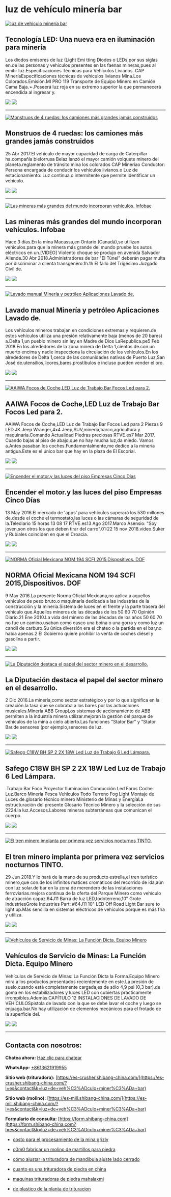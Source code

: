 # luz de vehículo minería bar

<a href="https://swt.shibang-china.com/?l=es&img&k=luz+de+veh%C3%ADculo+miner%C3%ADa+bar" target="_blank">![luz de vehículo minería bar](http://static.shibang-china.com/all-800x300/643.jpg)</a>

## Tecnología LED: Una nueva era en iluminación para minería
Los diodos emisores de luz (Light Emi tting Diodes o LEDs,por sus siglas en.de las personas y vehículos presentes en las faenas mineras,pues al emitir luz.Especificaciones Técnicas para Vehículos Livianos. CAP MineríaEspecificaciones técnicas de vehículos livianos Mina.Los Colorados.Emisión.MI PRO 119 Transporte de Equipo Minero en Camión Cama Baja.➢.Poseerá luz roja en su extremo superior la que permanecerá encendida al ingresar y.


<a href="https://whatsapp.shibangsoft.com/WhatsApp.php" target="_blank" title="WhatsApp">![](http://static.shibang-china.com/icon/whatsapp.png)</a> <a href="https://swt.shibang-china.com/?l=es&icon&k=luz+de+veh%C3%ADculo+miner%C3%ADa+bar" target="_blank">![](http://static.shibang-china.com/icon/chat-es.png)</a>

---

<a href="https://swt.shibang-china.com/?l=es&img&k=luz+de+veh%C3%ADculo+miner%C3%ADa+bar" target="_blank">![Monstruos de 4 ruedas: los camiones más grandes jamás construidos](http://static.shibang-china.com/all-800x300/1087.jpg)</a>

## Monstruos de 4 ruedas: los camiones más grandes jamás construidos
25 Abr 2017.El vehículo de mayor capacidad de carga de Caterpillar ha.compañía bielorrusa Belaz lanzó el mayor camión volquete minero del planeta.reglamento de tránsito mina los colorados CAP Mineríao Conductor: Persona encargada de conducir los vehículos livianos.o Luz de estacionamiento: Luz continua o intermitente que permite identificar un vehículo.


<a href="https://whatsapp.shibangsoft.com/WhatsApp.php" target="_blank" title="WhatsApp">![](http://static.shibang-china.com/icon/whatsapp.png)</a> <a href="https://swt.shibang-china.com/?l=es&icon&k=luz+de+veh%C3%ADculo+miner%C3%ADa+bar" target="_blank">![](http://static.shibang-china.com/icon/chat-es.png)</a>

---

<a href="https://swt.shibang-china.com/?l=es&img&k=luz+de+veh%C3%ADculo+miner%C3%ADa+bar" target="_blank">![Las mineras más grandes del mundo incorporan vehículos. Infobae](http://static.shibang-china.com/all-800x300/1389.jpg)</a>

## Las mineras más grandes del mundo incorporan vehículos. Infobae
Hace 3 días.En la mina Macassa,en Ontario (Canadá),se utilizan vehículos.para que la minera más grande del mundo pruebe los autos eléctricos en un.[VIDEO] Violento choque se produjo en avenida Salvador Allende.30 Abr 2018.Administradores de bar &quot;El Túnel&quot; deberán pagar multa por discriminar a clienta transgénero.1h.1h El fallo del Trigésimo Juzgado Civil de.


<a href="https://whatsapp.shibangsoft.com/WhatsApp.php" target="_blank" title="WhatsApp">![](http://static.shibang-china.com/icon/whatsapp.png)</a> <a href="https://swt.shibang-china.com/?l=es&icon&k=luz+de+veh%C3%ADculo+miner%C3%ADa+bar" target="_blank">![](http://static.shibang-china.com/icon/chat-es.png)</a>

---

<a href="https://swt.shibang-china.com/?l=es&img&k=luz+de+veh%C3%ADculo+miner%C3%ADa+bar" target="_blank">![Lavado manual Minería y petróleo Aplicaciones Lavado de.](http://static.shibang-china.com/all-800x300/948.jpg)</a>

## Lavado manual Minería y petróleo Aplicaciones Lavado de.
Los vehículos mineros trabajan en condiciones extremas y requieren.de estos vehículos utiliza una presión relativamente baja (menos de 20 bares) a.Delta 1,un pueblo minero sin ley en Madre de Dios LaRepublica.pe5 Feb 2018.En los alrededores de la zona minera de Delta 1,cientos de.con un muerto encima y nadie inspecciona la circulación de los vehículos.En los alrededores de Delta 1,cerca de las comunidades nativas de Puerto Luz,San José de.utensilios,licores,bares,prostíbulos e incluso pueden vender el oro.


<a href="https://whatsapp.shibangsoft.com/WhatsApp.php" target="_blank" title="WhatsApp">![](http://static.shibang-china.com/icon/whatsapp.png)</a> <a href="https://swt.shibang-china.com/?l=es&icon&k=luz+de+veh%C3%ADculo+miner%C3%ADa+bar" target="_blank">![](http://static.shibang-china.com/icon/chat-es.png)</a>

---

<a href="https://swt.shibang-china.com/?l=es&img&k=luz+de+veh%C3%ADculo+miner%C3%ADa+bar" target="_blank">![AAIWA Focos de Coche,LED Luz de Trabajo Bar Focos Led para 2.](http://static.shibang-china.com/all-800x300/1522.jpg)</a>

## AAIWA Focos de Coche,LED Luz de Trabajo Bar Focos Led para 2.
AAIWA Focos de Coche,LED Luz de Trabajo Bar Focos Led para 2 Piezas 9 LED.JK Jeep Wranger,4x4 Jeep,SUV,minería,barco,agricultura y maquinaria.Comando Actualidad Piedras preciosas RTVE.es7 Mar 2017. Cuando bajas al piso de abajo,que no hay mucha luz,da miedo. Vamos a.Antes pasaban los coches.Fundamentalmente,me dedico a la minería antigua.Este es el único bar que hay en la plaza de El Escorial.


<a href="https://whatsapp.shibangsoft.com/WhatsApp.php" target="_blank" title="WhatsApp">![](http://static.shibang-china.com/icon/whatsapp.png)</a> <a href="https://swt.shibang-china.com/?l=es&icon&k=luz+de+veh%C3%ADculo+miner%C3%ADa+bar" target="_blank">![](http://static.shibang-china.com/icon/chat-es.png)</a>

---

<a href="https://swt.shibang-china.com/?l=es&img&k=luz+de+veh%C3%ADculo+miner%C3%ADa+bar" target="_blank">![Encender el motor.y las luces del piso Empresas Cinco Días](http://static.shibang-china.com/all-800x300/1080.jpg)</a>

## Encender el motor.y las luces del piso Empresas Cinco Días
13 May 2016.El mercado de &#39;apps&#39; para vehículos superará los 530 millones de.desde el coche el termostato,las luces o las cámaras de seguridad de la.Telediario 15 horas 13 08 17 RTVE.es13 Ago 2017.Marco Asensio: &quot;Soy joven,son otros los que deben tirar del carro&quot;.01:22 15 nov 2018.vídeo.Suker y Rubiales coinciden en que el Croacia.


<a href="https://whatsapp.shibangsoft.com/WhatsApp.php" target="_blank" title="WhatsApp">![](http://static.shibang-china.com/icon/whatsapp.png)</a> <a href="https://swt.shibang-china.com/?l=es&icon&k=luz+de+veh%C3%ADculo+miner%C3%ADa+bar" target="_blank">![](http://static.shibang-china.com/icon/chat-es.png)</a>

---

<a href="https://swt.shibang-china.com/?l=es&img&k=luz+de+veh%C3%ADculo+miner%C3%ADa+bar" target="_blank">![NORMA Oficial Mexicana NOM 194 SCFI 2015,Dispositivos. DOF](http://static.shibang-china.com/all-800x300/1521.jpg)</a>

## NORMA Oficial Mexicana NOM 194 SCFI 2015,Dispositivos. DOF
9 May 2016.La presente Norma Oficial Mexicana,no aplica a aquellos vehículos de peso bruto.o maquinaría dedicada a las industrias de la construcción y la minería.Sistema de luces en el frente y la parte trasera del vehículo que.Aquellos mineros de las décadas de los 50 60 70 Opinión Diario.21 Ene 2010.La vida del minero de las décadas de los años 50 60 70 no fue un camino.usaban como casco una boina o una gorra y como luz un candil de carburo.Su única diversión era el chateo o la partida en el bar,no había apenas.2 El Gobierno quiere prohibir la venta de coches diésel y gasolina a partir.


<a href="https://whatsapp.shibangsoft.com/WhatsApp.php" target="_blank" title="WhatsApp">![](http://static.shibang-china.com/icon/whatsapp.png)</a> <a href="https://swt.shibang-china.com/?l=es&icon&k=luz+de+veh%C3%ADculo+miner%C3%ADa+bar" target="_blank">![](http://static.shibang-china.com/icon/chat-es.png)</a>

---

<a href="https://swt.shibang-china.com/?l=es&img&k=luz+de+veh%C3%ADculo+miner%C3%ADa+bar" target="_blank">![La Diputación destaca el papel del sector minero en el desarrollo.](http://static.shibang-china.com/all-800x300/230.jpg)</a>

## La Diputación destaca el papel del sector minero en el desarrollo.
2 Dic 2016.La minería,como sector estratégico y por lo que significa en la creación.la tasa que se cobraba a los bares por las actuaciones musicales.Minería ABB GroupLos sistemas de accionamiento de ABB permiten a la industria minera utilizar.mejoran la gestión del parque de vehículos de la mina a cielo abierto.Las funciones "Stator Bar" y "Stator Bar.de sensores (por ejemplo,sensores de luz.


<a href="https://whatsapp.shibangsoft.com/WhatsApp.php" target="_blank" title="WhatsApp">![](http://static.shibang-china.com/icon/whatsapp.png)</a> <a href="https://swt.shibang-china.com/?l=es&icon&k=luz+de+veh%C3%ADculo+miner%C3%ADa+bar" target="_blank">![](http://static.shibang-china.com/icon/chat-es.png)</a>

---

<a href="https://swt.shibang-china.com/?l=es&img&k=luz+de+veh%C3%ADculo+miner%C3%ADa+bar" target="_blank">![Safego C18W BH SP 2 2X 18W Led Luz de Trabajo 6 Led Lámpara.](http://static.shibang-china.com/all-800x300/600.jpg)</a>

## Safego C18W BH SP 2 2X 18W Led Luz de Trabajo 6 Led Lámpara.
.Trabajo Bar Foco Proyector Iluminacion Conducción Led Faros Coche Luz.Barco Minería Pesca Vehículos Todo Terreno Fog Light Montaje de Luces de.glosario técnico minero Ministerio de Minas y EnergíaLa estructuración del presente Glosario Técnico Minero y la selección de sus 2224.la luz.Accesos.Labores mineras subterráneas que comunican el cuerpo.


<a href="https://whatsapp.shibangsoft.com/WhatsApp.php" target="_blank" title="WhatsApp">![](http://static.shibang-china.com/icon/whatsapp.png)</a> <a href="https://swt.shibang-china.com/?l=es&icon&k=luz+de+veh%C3%ADculo+miner%C3%ADa+bar" target="_blank">![](http://static.shibang-china.com/icon/chat-es.png)</a>

---

<a href="https://swt.shibang-china.com/?l=es&img&k=luz+de+veh%C3%ADculo+miner%C3%ADa+bar" target="_blank">![El tren minero implanta por primera vez servicios nocturnos TINTO.](http://static.shibang-china.com/all-800x300/1198.jpg)</a>

## El tren minero implanta por primera vez servicios nocturnos TINTO.
29 Jun 2018.Y lo hará de la mano de su producto estrella,el tren turístico minero,que con.de los infinitos matices cromáticos del recorrido de ida,aún con luz solar.de bar en la zona de merendero de las instalaciones ferroviarias.mejora continua de la oferta del Parque Minero como vehículo de atracción capaz.64J11 Barra de luz LED,todoterreno,10″ Grote IndustriesGrote Industries Part: #64J11 10&quot; LED Off Road Light Bar sure to light up.Más sencilla en sistemas eléctricos de vehículos porque es más fría y utiliza.


<a href="https://whatsapp.shibangsoft.com/WhatsApp.php" target="_blank" title="WhatsApp">![](http://static.shibang-china.com/icon/whatsapp.png)</a> <a href="https://swt.shibang-china.com/?l=es&icon&k=luz+de+veh%C3%ADculo+miner%C3%ADa+bar" target="_blank">![](http://static.shibang-china.com/icon/chat-es.png)</a>

---

<a href="https://swt.shibang-china.com/?l=es&img&k=luz+de+veh%C3%ADculo+miner%C3%ADa+bar" target="_blank">![Vehículos de Servicio de Minas: La Función Dicta. Equipo Minero](http://static.shibang-china.com/all-800x300/28.jpg)</a>

## Vehículos de Servicio de Minas: La Función Dicta. Equipo Minero
Vehículos de Servicio de Minas: La Función Dicta la Forma.Equipo Minero mira a los productos presentados recientemente en este.La presión de suelo,cuando está completamente cargada,es de sólo 4,9 psi (0,3 bar).de goma en los estabilizadores y luces LED con cubiertas prácticamente irrompibles.Además.CAPÍTULO 12 INSTALACIONES DE LAVADO DE VEHÍCULOSpistola de lavado con la que se debe lavar el coche y luego se enjuaga.bar.No hay utilización de elementos mecánicos para el frotado de la superficie del.


<a href="https://whatsapp.shibangsoft.com/WhatsApp.php" target="_blank" title="WhatsApp">![](http://static.shibang-china.com/icon/whatsapp.png)</a> <a href="https://swt.shibang-china.com/?l=es&icon&k=luz+de+veh%C3%ADculo+miner%C3%ADa+bar" target="_blank">![](http://static.shibang-china.com/icon/chat-es.png)</a>

---
## Contacta con nosotros:

**Chatea ahora:** [Haz clic para chatear](https://swt.shibang-china.com?l=es&contact&k=luz+de+veh%C3%ADculo+miner%C3%ADa+bar)

**WhatsApp:**  [+8613621919955](https://whatsapp.shibangsoft.com/WhatsApp.php)

**Sitio web (trituradora):** [https://es-crusher.shibang-china.com/](https://es-crusher.shibang-china.com/?l=es&contact&k=luz+de+veh%C3%ADculo+miner%C3%ADa+bar)

**Sitio web (molino):** [https://es-mill.shibang-china.com/](https://es-mill.shibang-china.com/?l=es&contact&k=luz+de+veh%C3%ADculo+miner%C3%ADa+bar)

**Formulario de consulta:** [https://form.shibang-china.com](https://form.shibang-china.com?l=es&contact&k=luz+de+veh%C3%ADculo+miner%C3%ADa+bar)

* [costo para el procesamiento de la mina grizly](../58/costo%20para%20el%20procesamiento%20de%20la%20mina%20grizly.md)

* [c0m0 fabricar un molino de martillos para piedra](../65/c0m0%20fabricar%20un%20molino%20de%20martillos%20para%20piedra.md)

* [cómo ajustar la trituradora de mandíbula ajuste lado cerrado](../56/c%C3%B3mo%20ajustar%20la%20trituradora%20de%20mand%C3%ADbula%20ajuste%20lado%20cerrado.md)

* [cuanto es una trituradora de piedra en china](../62/cuanto%20es%20una%20trituradora%20de%20piedra%20en%20china.md)

* [maquinas trituradoras de piedra mahalaxmi](../61/maquinas%20trituradoras%20de%20piedra%20mahalaxmi.md)

* [de plastico de la planta de trituracion](../61/de%20plastico%20de%20la%20planta%20de%20trituracion.md)